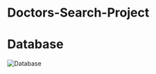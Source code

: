 # Doctors-Search-Project
# Database
![Database](https://github.com/yash200720/Doctors-Search-Project/assets/133956422/50311c12-8bdb-4344-a9b8-aae44f937e4f)

